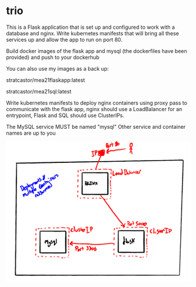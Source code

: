 # trio

This is a Flask application that is set up and configured to work with a database and nginx. Write kubernetes manifests that will bring all these services up and allow the app to run on port 80.

Build docker images of the flask app and mysql (the dockerfiles have been provided) and push to your dockerhub

You can also use my images as a back up:

stratcastor/mea21flaskapp:latest

stratcastor/mea21sql:latest

Write kubernetes manifests to deploy nginx containers using proxy pass to communicate with the flask app, nginx should use a LoadBalancer for an entrypoint, Flask and SQL should use ClusterIPs. 

The MySQL service MUST be named "mysql"
Other service and container names are up to you



![Diagram](./images/diagram.png)